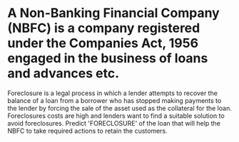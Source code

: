 # A Non-Banking Financial Company (NBFC) is a company registered under the Companies Act, 1956 engaged in the business of loans and advances etc.
Foreclosure is a legal process in which a lender attempts to recover the balance of a loan from a borrower who has stopped making payments to the lender by forcing the sale of the asset used as the collateral for the loan. Foreclosures costs are high and lenders want to find a suitable solution to avoid foreclosures.
Predict 'FORECLOSURE' of the loan that will help the NBFC to take required actions to retain the customers.
